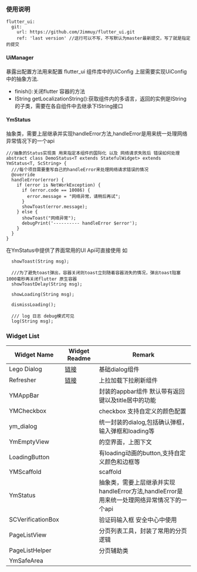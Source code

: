 ### 使用说明

```
flutter_ui:
  git:
    url: https://github.com/Jimmuy/flutter_ui.git
    ref: 'last version' //这行可以不写，不写默认为master最新提交，写了就是指定的提交
```

#### UiManager
暴露出配置方法用来配置 flutter_ui 组件库中的UiConfig 上层需要实现UiConfig中的抽象方法.
* finish():关闭flutter 容器的方法
* IString getLocalizationString():获取组件内的多语言，返回的实例是IString的子类，需要在各自组件中去继承下IString接口

#### YmStatus
抽象类，需要上层继承并实现handleError方法,handleError是用来统一处理网络异常情况下的一个api
```
///抽象的Status实现类 用来指定本组件的国际化 以及 网络请求失败后 错误如何处理
abstract class DemoStatus<T extends StatefulWidget> extends YmStatus<T, ScString> {
  ///每个项目需要重写自己的handleError来处理网络请求错误的情况
  @override
  handleError(error) {
    if (error is NetWorkException) {
      if (error.code == 10086) {
        error.message = "网络异常，请稍后再试";
      }
      showToast(error.message);
    } else {
      showToast("网络异常");
      debugPrint('---------- handleError $error');
    }
  }
}

```
在YmStatus中提供了界面常用的UI Api可直接使用 如

```
  showToast(String msg);

  ///为了避免toast弹出，容器关闭则toast立刻随着容器消失的情况，弹出toast阻塞1000毫秒再关闭flutter 原生容器
  showToastDelay(String msg);

  showLoading(String msg);

  dismissLoading();

  /// log 日志 debug模式可见
  log(String msg);
```
### Widget List
| Widget Name  | Widget Readme | Remark |
| ------------- | ------------- |---------|
| Lego Dialog  | [链接](/Dialog使用说明.md)   |基础dialog组件|
| Refresher    | [链接](/Refresher使用说明.md)|上拉加载下拉刷新组件|
| YMAppBar     |                            |封装的appbar组件 默认带有返回键以及title居中的功能|
| YMCheckbox   |                            |checkbox 支持自定义的颜色配置|
| ym_dialog    |                            |统一封装的dialog,包括确认弹框，输入弹框和loading等|
| YmEmptyView  |                            |的空界面，上图下文|
| LoadingButton|                            |有loading动画的button,支持自定义颜色和边框等|
| YMScaffold   |                            |scaffold|
| YmStatus     |                            |抽象类，需要上层继承并实现handleError方法,handleError是用来统一处理网络异常情况下的一个api|
| SCVerificationBox|                        |验证码输入框 安全中心中使用|
| PageListView |                            |分页列表工具，封装了常用的分页逻辑|
| PageListHelper|                           |分页辅助类|
| YmSafeArea   |                           |                                    |
